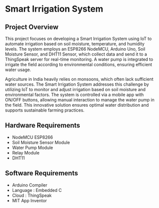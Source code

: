 # Smart Irrigation System

## Project Overview
This project focuses on developing a Smart Irrigation System using IoT to automate irrigation based on soil moisture, temperature, and humidity levels. The system employs an ESP8266 NodeMCU, Arduino Uno, Soil Moisture Sensor, and DHT11 Sensor, which collect data and send it to a ThingSpeak server for real-time monitoring. A water pump is integrated to irrigate the field according to environmental conditions, ensuring efficient water usage.

Agriculture in India heavily relies on monsoons, which often lack sufficient water sources. The Smart Irrigation System addresses this challenge by utilizing IoT to monitor and adjust irrigation based on soil moisture and environmental factors. The system is controlled via a mobile app with ON/OFF buttons, allowing manual interaction to manage the water pump in the field. This innovative solution ensures optimal water distribution and supports sustainable farming practices.

## Hardware Requirements
- NodeMCU ESP8266
- Soil Moisture Sensor Module
- Water Pump Module
- Relay Module
- DHT11

## Software Requirements
- Arduino Compiler
- Language : Embedded C
- Cloud : ThingSpeak
- MIT App Inventor
